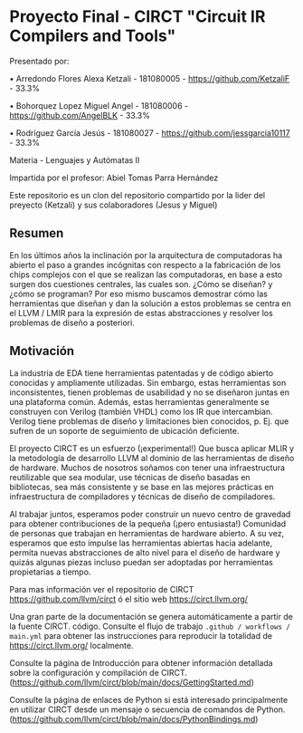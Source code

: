 # Proyecto Final - CIRCT "Circuit IR Compilers and Tools"

Presentado por: 

• Arredondo Flores Alexa Ketzali - 181080005 - https://github.com/KetzaliF - 33.3%

• Bohorquez Lopez Miguel Angel - 181080006 - https://github.com/AngelBLK - 33.3%

• Rodríguez García Jesús - 181080027 - https://github.com/jessgarcia10117 - 33.3%

Materia - Lenguajes y Autómatas II

Impartida por el profesor: Abiel Tomas Parra Hernández

Este repositorio es un clon del repositorio compartido por la lider del preyecto (Ketzali) y sus colaboradores (Jesus y Miguel) 

## Resumen

En los últimos años la inclinación por la arquitectura de computadoras ha abierto el paso a grandes incógnitas con respecto a la fabricación de los chips complejos con el que se realizan las computadoras, en base a esto surgen dos cuestiones centrales, las cuales son. ¿Cómo se diseñan? y ¿cómo se programan? Por eso mismo buscamos demostrar cómo las herramientas que diseñan y dan la solución a estos problemas se centra en el LLVM / LMIR para la expresión de estas abstracciones y resolver los problemas de diseño a posteriori. 

## Motivación

La industria de EDA tiene herramientas patentadas y de código abierto conocidas y ampliamente utilizadas. Sin embargo, estas herramientas son inconsistentes, tienen problemas de usabilidad y no se diseñaron juntas en una plataforma común. Además, estas herramientas generalmente se construyen con Verilog (también VHDL) como los IR que intercambian. Verilog tiene problemas de diseño y limitaciones bien conocidos, p. Ej. que sufren de un soporte de seguimiento de ubicación deficiente. 

El proyecto CIRCT es un esfuerzo (¡experimental!) Que busca aplicar MLIR y la metodología de desarrollo LLVM al dominio de las herramientas de diseño de hardware. Muchos de nosotros soñamos con tener una infraestructura reutilizable que sea modular, use técnicas de diseño basadas en bibliotecas, sea más consistente y se base en las mejores prácticas en infraestructura de compiladores y técnicas de diseño de compiladores.

Al trabajar juntos, esperamos poder construir un nuevo centro de gravedad para obtener contribuciones de la pequeña (¡pero entusiasta!) Comunidad de personas que trabajan en herramientas de hardware abierto. A su vez, esperamos que esto impulse las herramientas abiertas hacia adelante, permita nuevas abstracciones de alto nivel para el diseño de hardware y quizás algunas piezas incluso puedan ser adoptadas por herramientas propietarias a tiempo.

Para mas información ver el repositorio de CIRCT https://github.com/llvm/circt ó el sitio web https://circt.llvm.org/

Una gran parte de la documentación se genera automáticamente a partir de la fuente CIRCT.
código. Consulte el flujo de trabajo `.github / workflows / main.yml` para obtener las instrucciones
para reproducir la totalidad de https://circt.llvm.org/ localmente.

Consulte la página de Introducción para obtener información detallada sobre la configuración y compilación de CIRCT. (https://github.com/llvm/circt/blob/main/docs/GettingStarted.md)

Consulte la página de enlaces de Python si está interesado principalmente en utilizar CIRCT desde un mensaje o secuencia de comandos de Python. (https://github.com/llvm/circt/blob/main/docs/PythonBindings.md)
